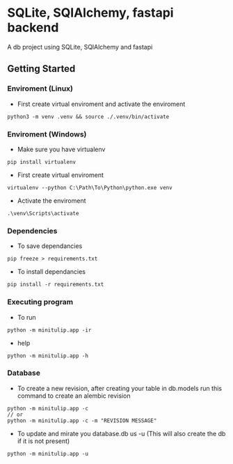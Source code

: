 # SQLite, SQlAlchemy, fastapi backend

A db project using SQLite, SQlAlchemy and fastapi

## Getting Started

### Enviroment (Linux)

- First create virtual enviroment and activate the enviroment

```
python3 -m venv .venv && source ./.venv/bin/activate
```

### Enviroment (Windows)

- Make sure you have virtualenv

```
pip install virtualenv
```

- First create virtual enviroment

```
virtualenv --python C:\Path\To\Python\python.exe venv
```

- Activate the enviroment

```
.\venv\Scripts\activate
```

### Dependencies

- To save dependancies

```
pip freeze > requirements.txt
```

- To install dependancies

```
pip install -r requirements.txt
```

### Executing program

- To run
```
python -m minitulip.app -ir
```
- help
```
python -m minitulip.app -h
```
### Database
- To create a new revision, after creating your table in db.models run this command to create an alembic revision
```
python -m minitulip.app -c
// or 
python -m minitulip.app -c -m "REVISION MESSAGE"

```

- To update and mirate you database.db us -u (This will also create the db if it is not present) 
```
python -m minitulip.app -u
```
